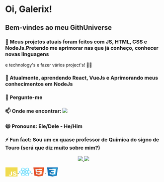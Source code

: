 # Oi, Galerix! 
## Bem-vindes ao meu GithUniverse


<!-- **LuthGom/LuthGom** is a ✨ _special_ ✨ repository because its `README.md` (this file) appears on your GitHub profile. -->


### 🔭 Meus projetos atuais foram feitos com JS, HTML, CSS e NodeJs.Pretendo me aprimorar nas que já conheço, conhecer novas linguagens
e technology's e fazer vários project's! 🌈😉
### 🌱 Atualmente, aprendendo React, VueJs e Aprimorando meus conhecimentos em NodeJs
### 💬 Pergunte-me
### 📫 Onde me encontrar:   <a href="https://www.linkedin.com/in/dev-luciano-mendes" target="_blank"><img src="https://img.shields.io/badge/-LinkedIn-%230077B5?style=for-the-badge&logo=linkedin&logoColor=white" target="_blank"></a> 
### 😄 Pronouns: Ele/Dele - He/Him
### ⚡ Fun fact: Sou um ex quase professor de Química do signo de Touro (será que diz muito sobre mim?)

<div align="center">
  <a href="https://github.com/LuthGom">
  <img height="160em" src="https://github-readme-stats.vercel.app/api?username=LuthGom&show_icons=true&theme=midnight-purple&include_all_commits=true&count_private=true"/>
  <img height="160em" src="https://github-readme-stats.vercel.app/api/top-langs/?username=LuthGom&layout=compact&langs_count=7&theme=midnight-purple"/>
</div>
  <div style="display: inline_block"><br>
  <img align="center" alt="Luth-Js" height="30" width="40" src="https://raw.githubusercontent.com/devicons/devicon/master/icons/javascript/javascript-plain.svg">
  <img align="center" alt="Luth-React" height="30" width="40" src="https://raw.githubusercontent.com/devicons/devicon/master/icons/react/react-original.svg">
  <img align="center" alt="Luth-HTML" height="30" width="40" src="https://raw.githubusercontent.com/devicons/devicon/master/icons/html5/html5-original.svg">
  <img align="center" alt="Luth-CSS" height="30" width="40" src="https://raw.githubusercontent.com/devicons/devicon/master/icons/css3/css3-original.svg">
</div>
